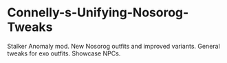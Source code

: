 # Connelly-s-Unifying-Nosorog-Tweaks
Stalker Anomaly mod. New Nosorog outfits and improved variants. General tweaks for exo outfits. Showcase NPCs.
